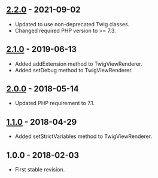 ## [2.2.0] - 2021-09-02
- Updated to use non-deprecated Twig classes.
- Changed required PHP version to >= 7.3.

## [2.1.0] - 2019-06-13
- Added addExtension method to TwigViewRenderer.
- Added setDebug method to TwigViewRenderer.

## [2.0.0] - 2018-05-14
- Updated PHP requirement to 7.1.

## [1.1.0] - 2018-04-29
- Added setStrictVariables method to TwigViewRenderer.

## 1.0.0 - 2018-02-03
- First stable revision.

[2.2.0]: https://github.com/themichaelhall/bluemvc-twig/compare/v2.1.0...v2.2.0
[2.1.0]: https://github.com/themichaelhall/bluemvc-twig/compare/v2.0.0...v2.1.0
[2.0.0]: https://github.com/themichaelhall/bluemvc-twig/compare/v1.1.0...v2.0.0
[1.1.0]: https://github.com/themichaelhall/bluemvc-twig/compare/v1.0.0...v1.1.0
